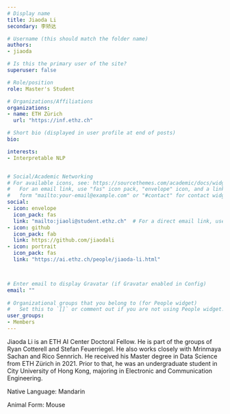 ```yaml
---
# Display name
title: Jiaoda Li
secondary: 李矫达

# Username (this should match the folder name)
authors:
- jiaoda

# Is this the primary user of the site?
superuser: false

# Role/position
role: Master's Student

# Organizations/Affiliations
organizations:
- name: ETH Zürich
  url: "https://inf.ethz.ch"

# Short bio (displayed in user profile at end of posts)
bio: 

interests:
- Interpretable NLP


# Social/Academic Networking
# For available icons, see: https://sourcethemes.com/academic/docs/widgets/#icons
#   For an email link, use "fas" icon pack, "envelope" icon, and a link in the
#   form "mailto:your-email@example.com" or "#contact" for contact widget.
social:
- icon: envelope
  icon_pack: fas
  link: "mailto:jiaoli@student.ethz.ch"  # For a direct email link, use "mailto:test@example.org".
- icon: github
  icon_pack: fab
  link: https://github.com/jiaodali
- icon: portrait
  icon_pack: fas
  link: "https://ai.ethz.ch/people/jiaoda-li.html"



# Enter email to display Gravatar (if Gravatar enabled in Config)
email: ""
  
# Organizational groups that you belong to (for People widget)
#   Set this to `[]` or comment out if you are not using People widget.  
user_groups:
- Members
---
```

Jiaoda Li is an ETH AI Center Doctoral Fellow. He is part of the groups of Ryan Cotterell and Stefan Feuerriegel. He also works closely with Mrinmaya Sachan and Rico Sennrich. He received his Master degree in Data Science from ETH Zürich in 2021. Prior to that, he was an undergraduate student in City University of Hong Kong, majoring in Electronic and Communication Engineering.

Native Language: Mandarin

Animal Form: Mouse

